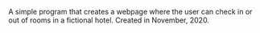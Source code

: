 A simple program that creates a webpage where the user can check in or out of rooms in a fictional hotel.
Created in November, 2020.